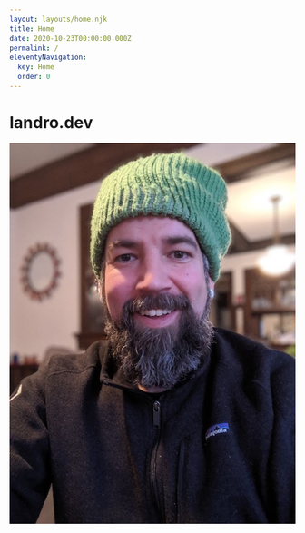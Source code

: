 ```yaml
---
layout: layouts/home.njk
title: Home
date: 2020-10-23T00:00:00.000Z
permalink: /
eleventyNavigation:
  key: Home
  order: 0
---
```

# landro.dev

![](/static/img/00100sportrait_00100_burst20200111163201292_cover.jpg)